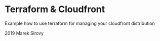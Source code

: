 Terraform & Cloudfront
======================


Example how to use terraform for managing your cloudfront distribution


2019 Marek Sirovy
